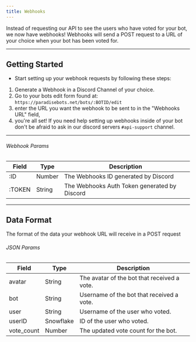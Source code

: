 ```yaml
---
title: Webhooks
---
```


Instead of requesting our API to see the users who have voted for your bot, we now have webhooks! Webhooks will send a POST request to a URL of your choice when your bot has been voted for.

---

## Getting Started
* Start setting up your webhook requests by following these steps:
1. Generate a Webhook in a Discord Channel of your choice.
2. Go to your bots edit form found at: `https://paradisebots.net/bots/:BOTID/edit` 
3. enter the URL you want the webhook to be sent to in the "Webhooks URL" field,
4.  you're all set! If you need help setting up webhooks inside of your bot don't be afraid to ask in our discord servers `#api-support` channel.

--- 

###### Webhook Params
Field | Type | Description
|--------|--------|--------|
:ID | Number | The Webhooks ID generated by Discord
:TOKEN | String | The Webhooks Auth Token generated by Discord

---

## Data Format
The format of the data your webhook URL will receive in a POST request

###### JSON Params
Field | Type | Description
|--------|--------|--------|
avatar | String | The avatar of the bot that received a vote.
bot | String | Username of the bot that received a vote.
user | String | Username of the user who voted.
userID | Snowflake | ID of the user who voted.
vote_count | Number | The updated vote count for the bot.
